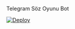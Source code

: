 Telegram Söz Oyunu Bot

[![Deploy](https://www.herokucdn.com/deploy/button.svg)](https://heroku.com/deploy?template=https://github.com/Abdulla034/Crocodil-Oyun-Bot)
